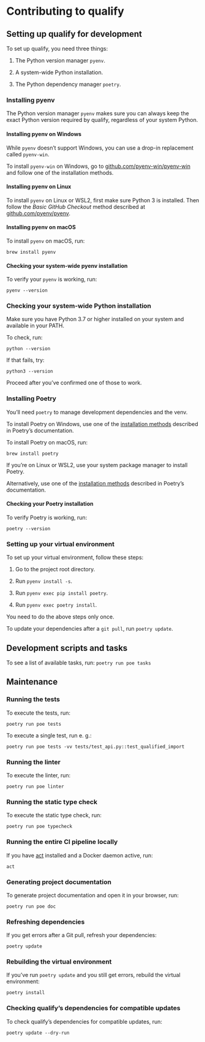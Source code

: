 # Contributing to qualify

## Setting up qualify for development

To set up qualify, you need three things:

1. The Python version manager `pyenv`.

2. A system-wide Python installation.

3. The Python dependency manager `poetry`.

### Installing pyenv

The Python version manager `pyenv` makes sure you can always keep
the exact Python version required by qualify,
regardless of your system Python.

#### Installing pyenv on Windows

While `pyenv` doesn’t support Windows, you can use a drop-in
replacement called `pyenv-win`.

To install `pyenv-win` on Windows, go to
[github.com/pyenv-win/pyenv-win](https://github.com/pyenv-win/pyenv-win#installation)
and follow one of the installation methods.

#### Installing pyenv on Linux

To install `pyenv` on Linux or WSL2, first make sure Python 3 is
installed. Then follow the *Basic GitHub Checkout* method described
at [github.com/pyenv/pyenv](https://github.com/pyenv/pyenv#basic-github-checkout).

#### Installing pyenv on macOS

To install `pyenv` on macOS, run:

```shell
brew install pyenv
```

#### Checking your system-wide pyenv installation

To verify your `pyenv` is working, run:

```shell
pyenv --version
```

### Checking your system-wide Python installation

Make sure you have Python 3.7 or higher installed on your system
and available in your PATH.

To check, run:

```shell
python --version
```

If that fails, try:

```shell
python3 --version
```

Proceed after you’ve confirmed one of those to work.

### Installing Poetry

You’ll need `poetry` to manage development dependencies and the venv.

To install Poetry on Windows, use one of the
[installation methods](https://python-poetry.org/docs/master/#installing-with-the-official-installer)
described in Poetry’s documentation.

To install Poetry on macOS, run:

```shell
brew install poetry
```

If you’re on Linux or WSL2, use your system package manager to
install Poetry.

Alternatively, use one of the
[installation methods](https://python-poetry.org/docs/master/#installing-with-the-official-installer)
described in Poetry’s documentation.

#### Checking your Poetry installation

To verify Poetry is working, run:

```shell
poetry --version
```

### Setting up your virtual environment

To set up your virtual environment, follow these steps:

1. Go to the project root directory.

2. Run `pyenv install -s`.

3. Run `pyenv exec pip install poetry`.

4. Run `pyenv exec poetry install`.

You need to do the above steps only once.

To update your dependencies after a `git pull`, run `poetry update`.

## Development scripts and tasks

To see a list of available tasks, run: `poetry run poe tasks`

## Maintenance

### Running the tests

To execute the tests, run:

```shell
poetry run poe tests
```

To execute a single test, run e. g.:

```shell
poetry run poe tests -vv tests/test_api.py::test_qualified_import
```

### Running the linter

To execute the linter, run:

```shell
poetry run poe linter
```

### Running the static type check

To execute the static type check, run:

```shell
poetry run poe typecheck
```

### Running the entire CI pipeline locally

If you have [act](https://github.com/nektos/act) installed and a
Docker daemon active, run:

```shell
act
```

### Generating project documentation

To generate project documentation and open it in your browser, run:

```shell
poetry run poe doc
```

### Refreshing dependencies

If you get errors after a Git pull, refresh your dependencies:

```
poetry update
```

### Rebuilding the virtual environment

If you’ve run `poetry update` and you still get errors, rebuild
the virtual environment:

```shell
poetry install
```

### Checking qualify’s dependencies for compatible updates

To check qualify’s dependencies for compatible updates, run:

```
poetry update --dry-run
```
